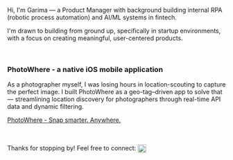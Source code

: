 <p>
Hi, I'm Garima — a Product Manager with background building internal RPA (robotic process automation) and AI/ML systems in fintech.
</p>

<p>
I'm drawn to building from ground up, specifically in startup environments, with a focus on creating meaningful, user-centered products.
</p>
<br>
<p>
<h3>PhotoWhere - a native iOS mobile application</b> </h3>
<p>
As a photographer myself, I was losing hours in location-scouting to capture the perfect image. I built PhotoWhere as a geo-tag–driven app to solve that — streamlining location discovery for photographers through real-time API data and dynamic filtering.
</p>


[PhotoWhere - Snap smarter. Anywhere.](https://github.com/shukla100/PhotoWhere---iOS-mobile-application/tree/main)


<br>
<br>
Thanks for stopping by! Feel free to connect: 
<a href="https://www.linkedin.com/in/garimashukla100/" target="_blank">
  <img align="center" src="https://cdn.jsdelivr.net/npm/simple-icons@v3/icons/linkedin.svg" width="20px" alt="LinkedIn" />
</a>
</p>
